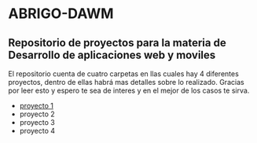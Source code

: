 # ABRIGO-DAWM
<h2>Repositorio de proyectos para la materia de Desarrollo de aplicaciones web y moviles</h2>
</a>El repositorio cuenta de cuatro carpetas en llas cuales hay 4 diferentes proyectos, dentro de ellas habrá mas detalles sobre lo realizado. Gracias por leer esto y espero te sea de interes y en el mejor de los casos te sirva.</a>
<ul>
  <li><a href="https://github.com/adairaxe/ABRIGO-DAWM/tree/main/Proyecto1">proyecto 1</a></li>
  <li href="https://github.com/adairaxe/ABRIGO-DAWM/tree/main/Proyecto2">proyecto 2</li>
  <li href="https://github.com/adairaxe/ABRIGO-DAWM/tree/main/Proyecto3">proyecto 3</li>
  <li href="https://github.com/adairaxe/ABRIGO-DAWM/tree/main/Proyecto4">proyecto 4</li>
</ul>



